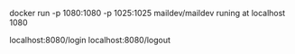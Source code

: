 docker run -p 1080:1080 -p 1025:1025 maildev/maildev runing at localhost 1080

localhost:8080/login
localhost:8080/logout
